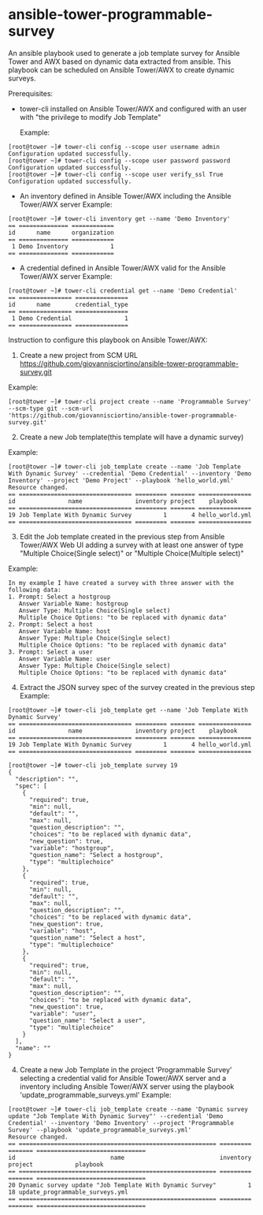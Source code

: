 # ansible-tower-programmable-survey

An ansible playbook used to generate a job template survey for Ansible Tower and
AWX based on dynamic data extracted from ansible.
This playbook can be scheduled on Ansible Tower/AWX to create dynamic surveys.



Prerequisites:
- tower-cli installed on Ansible Tower/AWX and configured with an user with "the
  privilege to modify Job Template"

  Example:
```
[root@tower ~]# tower-cli config --scope user username admin
Configuration updated successfully.
[root@tower ~]# tower-cli config --scope user password password
Configuration updated successfully.
[root@tower ~]# tower-cli config --scope user verify_ssl True
Configuration updated successfully.
```

- An inventory defined in Ansible Tower/AWX including the Ansible Tower/AWX server
  Example:
```
[root@tower ~]# tower-cli inventory get --name 'Demo Inventory'
== ============== ============
id      name      organization
== ============== ============
 1 Demo Inventory            1
== ============== ============
```

- A credential defined in Ansible Tower/AWX valid for the Ansible Tower/AWX server
  Example:
```
[root@tower ~]# tower-cli credential get --name 'Demo Credential'
== =============== ===============
id      name       credential_type
== =============== ===============
 1 Demo Credential               1
== =============== ===============
```

Instruction to configure this playbook on Ansible Tower/AWX:

1. Create a new project from SCM URL https://github.com/giovannisciortino/ansible-tower-programmable-survey.git

  Example:
```
[root@tower ~]# tower-cli project create --name 'Programmable Survey' --scm-type git --scm-url 'https://github.com/giovannisciortino/ansible-tower-programmable-survey.git'
```

2. Create a new Job template(this template will have a dynamic survey)

Example:
```
[root@tower ~]# tower-cli job_template create --name 'Job Template With Dynamic Survey' --credential 'Demo Credential' --inventory 'Demo Inventory' --project 'Demo Project' --playbook 'hello_world.yml'
Resource changed.
== ================================ ========= ======= ===============
id               name               inventory project    playbook     
== ================================ ========= ======= ===============
19 Job Template With Dynamic Survey         1       4 hello_world.yml
== ================================ ========= ======= ===============
```

3. Edit the Job template created in the previous step from Ansible Tower/AWX Web UI adding a survey with at least one answer of type "Multiple Choice(Single select)" or "Multiple Choice(Multiple select)"

Example:
```
In my example I have created a survey with three answer with the following data:
1. Prompt: Select a hostgroup
   Answer Variable Name: hostgroup
   Answer Type: Multiple Choice(Single select)
   Multiple Choice Options: "to be replaced with dynamic data"
2. Prompt: Select a host
   Answer Variable Name: host
   Answer Type: Multiple Choice(Single select)
   Multiple Choice Options: "to be replaced with dynamic data"
3. Prompt: Select a user
   Answer Variable Name: user
   Answer Type: Multiple Choice(Single select)
   Multiple Choice Options: "to be replaced with dynamic data"
```

4. Extract the JSON survey spec of the survey created in the previous step
  Example:
```
[root@tower ~]# tower-cli job_template get --name 'Job Template With Dynamic Survey'
== ================================ ========= ======= ===============
id               name               inventory project    playbook     
== ================================ ========= ======= ===============
19 Job Template With Dynamic Survey         1       4 hello_world.yml
== ================================ ========= ======= ===============

[root@tower ~]# tower-cli job_template survey 19
{
  "description": "",
  "spec": [
    {
      "required": true,
      "min": null,
      "default": "",
      "max": null,
      "question_description": "",
      "choices": "to be replaced with dynamic data",
      "new_question": true,
      "variable": "hostgroup",
      "question_name": "Select a hostgroup",
      "type": "multiplechoice"
    },
    {
      "required": true,
      "min": null,
      "default": "",
      "max": null,
      "question_description": "",
      "choices": "to be replaced with dynamic data",
      "new_question": true,
      "variable": "host",
      "question_name": "Select a host",
      "type": "multiplechoice"
    },
    {
      "required": true,
      "min": null,
      "default": "",
      "max": null,
      "question_description": "",
      "choices": "to be replaced with dynamic data",
      "new_question": true,
      "variable": "user",
      "question_name": "Select a user",
      "type": "multiplechoice"
    }
  ],
  "name": ""
}

```  

4. Create a new Job Template in the project 'Programmable Survey' selecting a credential valid for Ansible Tower/AWX server and a inventory including Ansible Tower/AWX server using the playbook 'update_programmable_surveys.yml'
  Example:
```
[root@tower ~]# tower-cli job_template create --name 'Dynamic survey update "Job Template With Dynamic Survey"' --credential 'Demo Credential' --inventory 'Demo Inventory' --project 'Programmable Survey' --playbook 'update_programmable_surveys.yml'
Resource changed.
== ======================================================== ========= ======= ===============================
id                           name                           inventory project            playbook             
== ======================================================== ========= ======= ===============================
20 Dynamic survey update "Job Template With Dynamic Survey"         1      18 update_programmable_surveys.yml
== ======================================================== ========= ======= ===============================
```  
